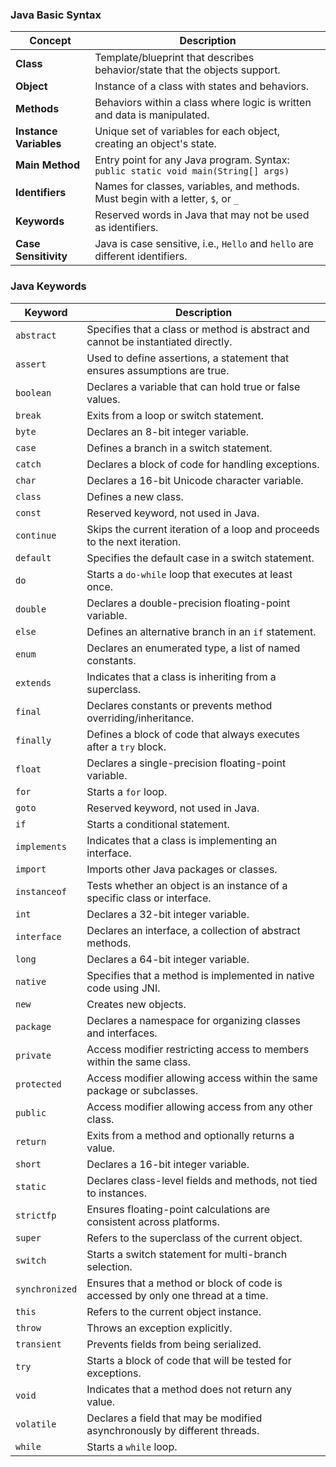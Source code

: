 ### Java Basic Syntax 

| **Concept**            | **Description**                                              |
| ---------------------- | ------------------------------------------------------------ |
| **Class**              | Template/blueprint that describes behavior/state that the objects support. |
| **Object**             | Instance of a class with states and behaviors.               |
| **Methods**            | Behaviors within a class where logic is written and data is manipulated. |
| **Instance Variables** | Unique set of variables for each object, creating an object's state. |
| **Main Method**        | Entry point for any Java program. Syntax: `public static void main(String[] args)` |
| **Identifiers**        | Names for classes, variables, and methods. Must begin with a letter, `$`, or `_` |
| **Keywords**           | Reserved words in Java that may not be used as identifiers.  |
| **Case Sensitivity**   | Java is case sensitive, i.e., `Hello` and `hello` are different identifiers. |

### Java Keywords

| **Keyword**    | **Description**                                              |
| -------------- | ------------------------------------------------------------ |
| `abstract`     | Specifies that a class or method is abstract and cannot be instantiated directly. |
| `assert`       | Used to define assertions, a statement that ensures assumptions are true. |
| `boolean`      | Declares a variable that can hold true or false values.      |
| `break`        | Exits from a loop or switch statement.                       |
| `byte`         | Declares an 8-bit integer variable.                          |
| `case`         | Defines a branch in a switch statement.                      |
| `catch`        | Declares a block of code for handling exceptions.            |
| `char`         | Declares a 16-bit Unicode character variable.                |
| `class`        | Defines a new class.                                         |
| `const`        | Reserved keyword, not used in Java.                          |
| `continue`     | Skips the current iteration of a loop and proceeds to the next iteration. |
| `default`      | Specifies the default case in a switch statement.            |
| `do`           | Starts a `do-while` loop that executes at least once.        |
| `double`       | Declares a double-precision floating-point variable.         |
| `else`         | Defines an alternative branch in an `if` statement.          |
| `enum`         | Declares an enumerated type, a list of named constants.      |
| `extends`      | Indicates that a class is inheriting from a superclass.      |
| `final`        | Declares constants or prevents method overriding/inheritance. |
| `finally`      | Defines a block of code that always executes after a `try` block. |
| `float`        | Declares a single-precision floating-point variable.         |
| `for`          | Starts a `for` loop.                                         |
| `goto`         | Reserved keyword, not used in Java.                          |
| `if`           | Starts a conditional statement.                              |
| `implements`   | Indicates that a class is implementing an interface.         |
| `import`       | Imports other Java packages or classes.                      |
| `instanceof`   | Tests whether an object is an instance of a specific class or interface. |
| `int`          | Declares a 32-bit integer variable.                          |
| `interface`    | Declares an interface, a collection of abstract methods.     |
| `long`         | Declares a 64-bit integer variable.                          |
| `native`       | Specifies that a method is implemented in native code using JNI. |
| `new`          | Creates new objects.                                         |
| `package`      | Declares a namespace for organizing classes and interfaces.  |
| `private`      | Access modifier restricting access to members within the same class. |
| `protected`    | Access modifier allowing access within the same package or subclasses. |
| `public`       | Access modifier allowing access from any other class.        |
| `return`       | Exits from a method and optionally returns a value.          |
| `short`        | Declares a 16-bit integer variable.                          |
| `static`       | Declares class-level fields and methods, not tied to instances. |
| `strictfp`     | Ensures floating-point calculations are consistent across platforms. |
| `super`        | Refers to the superclass of the current object.              |
| `switch`       | Starts a switch statement for multi-branch selection.        |
| `synchronized` | Ensures that a method or block of code is accessed by only one thread at a time. |
| `this`         | Refers to the current object instance.                       |
| `throw`        | Throws an exception explicitly.                              |
| `transient`    | Prevents fields from being serialized.                       |
| `try`          | Starts a block of code that will be tested for exceptions.   |
| `void`         | Indicates that a method does not return any value.           |
| `volatile`     | Declares a field that may be modified asynchronously by different threads. |
| `while`        | Starts a `while` loop.                                       |
